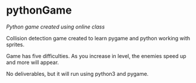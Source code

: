 # pythonGame
*Python game created using online class*

Collision detection game created to learn pygame and python working with sprites. 

Game has five difficulties. As you increase in level, the enemies speed up and more will appear. 

No deliverables, but it will run using python3 and pygame. 
